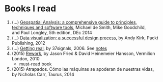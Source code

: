 # Books I read
1. (...) [Geospatial Analysis: a comprehensive guide to principles, techniques and software tools](http://www.spatialanalysisonline.com/), Michael de Smith, Mike Goodchild, and Paul Longley, 5th edition, DEc 2014
1. (...) [Data visualization: a successful design process](http://www.visualisingdata.com/index.php/book/), by Andy Kirk, Packt Publishing, 2012
1. (...) [Getting real](https://gettingreal.37signals.com/toc.php), by 37signals, 2006. See [notes](37signals.md)
1. (2015) [Rework](http://37signals.com/rework/), by Jason Fried & David Heinemeier Hansson, Vermilion London, 2010
    * must-read book 
1. (2015) Atrapados. Cómo las máquinas se apoderan de nuestras vidas, by Nicholas Carr, Taurus, 2014
